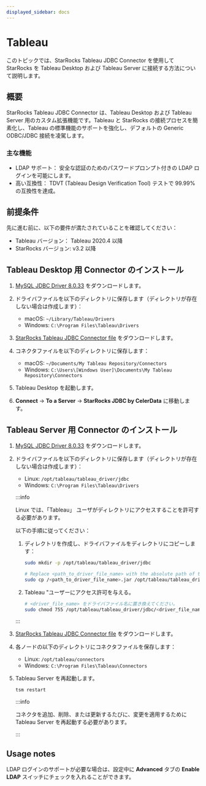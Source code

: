 ```yaml
---
displayed_sidebar: docs
---
```


# Tableau

このトピックでは、StarRocks Tableau JDBC Connector を使用して StarRocks を Tableau Desktop および Tableau Server に接続する方法について説明します。

## 概要

StarRocks Tableau JDBC Connector は、Tableau Desktop および Tableau Server 用のカスタム拡張機能です。Tableau と StarRocks の接続プロセスを簡素化し、Tableau の標準機能のサポートを強化し、デフォルトの Generic ODBC/JDBC 接続を凌駕します。

### 主な機能

- LDAP サポート： 安全な認証のためのパスワードプロンプト付きの LDAP ログインを可能にします。
- 高い互換性： TDVT (Tableau Design Verification Tool) テストで 99.99% の互換性を達成。

## 前提条件

先に進む前に、以下の要件が満たされていることを確認してください：

- Tableau バージョン： Tableau 2020.4 以降
- StarRocks バージョン: v3.2 以降

## Tableau Desktop 用 Connector のインストール

1. [MySQL JDBC Driver 8.0.33](https://downloads.mysql.com/archives/c-j/) をダウンロードします。
2. ドライバファイルを以下のディレクトリに保存します（ディレクトリが存在しない場合は作成します）：

   - macOS: `~/Library/Tableau/Drivers`
   - Windows: `C:\Program Files\Tableau\Drivers`

3. [StarRocks Tableau JDBC Connector file](https://releases.starrocks.io/resources/starrocks_jdbc-v1.2.0_signed.taco) をダウンロードします。
4. コネクタファイルを以下のディレクトリに保存します：

   - macOS: `~/Documents/My Tableau Repository/Connectors`
   - Windows: `C:\Users\[Windows User]\Documents\My Tableau Repository\Connectors`

5. Tableau Desktop を起動します。
6. **Connect** -> **To a Server** -> **StarRocks JDBC by CelerData** に移動します。

## Tableau Server 用 Connector のインストール

1. [MySQL JDBC Driver 8.0.33](https://downloads.mysql.com/archives/c-j/) をダウンロードします。
2. ドライバファイルを以下のディレクトリに保存します（ディレクトリが存在しない場合は作成します）：

   - Linux: `/opt/tableau/tableau_driver/jdbc`
   - Windows: `C:\Program Files\Tableau\Drivers`

   :::info

   Linux では、「Tableau」 ユーザがディレクトリにアクセスすることを許可する必要があります。

   以下の手順に従ってください：

   1. ディレクトリを作成し、ドライバファイルをディレクトリにコピーします：

      ```Bash
      sudo mkdir -p /opt/tableau/tableau_driver/jdbc

      # Replace <path_to_driver_file_name> with the absolute path of the driver file.
      sudo cp /<path_to_driver_file_name>.jar /opt/tableau/tableau_driver/jdbc
      ```
  
   2. Tableau "ユーザーにアクセス許可を与える。

      ```Bash
      # <driver_file_name> をドライバファイル名に置き換えてください。
      sudo chmod 755 /opt/tableau/tableau_driver/jdbc/<driver_file_name>.jar
      ```

   :::

3. [StarRocks Tableau JDBC Connector file](https://releases.starrocks.io/resources/starrocks_jdbc-v1.2.0_signed.taco) をダウンロードします。
4. 各ノードの以下のディレクトリにコネクタファイルを保存します：

   - Linux: `/opt/tableau/connectors`
   - Windows: `C:\Program Files\Tableau\Connectors`

5. Tableau Server を再起動します。

   ```Bash
   tsm restart
   ```

   :::info

   コネクタを追加、削除、または更新するたびに、変更を適用するために Tableau Server を再起動する必要があります。

   :::

## Usage notes

LDAP ログインのサポートが必要な場合は、設定中に **Advanced** タブの **Enable LDAP** スイッチにチェックを入れることができます。

